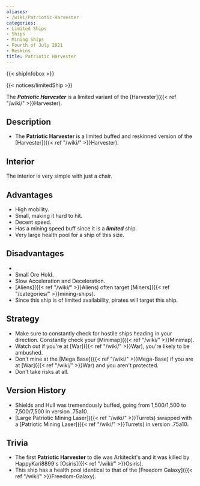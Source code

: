 ```yaml
---
aliases:
- /wiki/Patriotic-Harvester
categories:
- Limited Ships
- Ships
- Mining Ships
- Fourth of July 2021
- Reskins
title: Patriotic Harvester
---  
```


{{< shipInfobox >}}   

{{< notices/limitedShip >}} 

The **_Patriotic Harvester_** is a limited variant of the [Harvester]({{< ref "/wiki/" >}}Harvester). 

## Description

- The **Patriotic Harvester** is a limited buffed and reskinned version of the [Harvester]({{< ref "/wiki/" >}}Harvester).

## Interior

The interior is very simple with just a chair.

## Advantages

- High mobility.
- Small, making it hard to hit.
- Decent speed.
- Has a mining speed buff since it is a **_limited_** ship.
- Very large health pool for a ship of this size.

## Disadvantages

-
- Small Ore Hold.
- Slow Acceleration and Deceleration.
- [Aliens]({{< ref "/wiki/" >}}Aliens) often target [Miners]({{< ref "/categories/" >}}mining-ships).
- Since this ship is of limited availability, pirates will target this ship.

## Strategy

- Make sure to constantly check for hostile ships heading in your direction. Constantly check your [Minimap]({{< ref "/wiki/" >}}Minimap).
- Watch out if you're at [War]({{< ref "/wiki/" >}}War), you're likely to be ambushed.
- Don't mine at the [Mega Base]({{< ref "/wiki/" >}}Mega-Base) if you are at [War]({{< ref "/wiki/" >}}War) and you aren't protected.
- Don't take risks at all.

## Version History 

- Shields and Hull was tremendously buffed, going from 1,500/1,500 to 7,500/7,500 in version .75a10.
- [Large Patriotic Mining Laser]({{< ref "/wiki/" >}}Turrets) swapped with a [Patriotic Mining Laser]({{< ref "/wiki/" >}}Turrets) in version .75a10.

## Trivia

- The first **Patriotic Harvester** to die was Arkiteckt's and it was killed by HappyKari8899's [Osiris]({{< ref "/wiki/" >}}Osiris).
- This ship has a health pool identical to that of the [Freedom Galaxy]({{< ref "/wiki/" >}}Freedom-Galaxy).